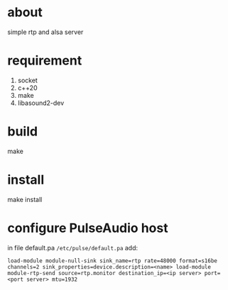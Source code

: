 # about

simple rtp and alsa server

# requirement

1. socket
3. c++20
4. make
5. libasound2-dev

# build

make

# install

make install

# configure PulseAudio host

in file default.pa `/etc/pulse/default.pa` add:

`
load-module module-null-sink sink_name=rtp rate=48000 format=s16be channels=2 sink_properties=device.description=<name>
load-module module-rtp-send source=rtp.monitor destination_ip=<ip server> port=<port server> mtu=1932
`

